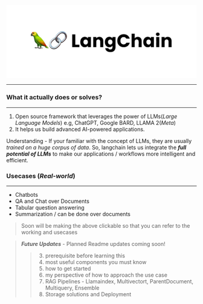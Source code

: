 <p align="center">
  <a href="https://python.langchain.com/docs/get_started/introduction"><img src="assets/images/langchain-logo.jpeg" alt="FastAPI"></a>
</p>

***

### What it actually does or solves?
***
1. Open source framework that leverages the power of LLMs(*Large Language Models*) e.g, ChatGPT, Google BARD, LLAMA 2(*Meta*)
2. It helps us build advanced AI-powered applications.

Understanding - If your familiar with the concept of LLMs, they are usually *trained on a huge corpus of data*. So, langchain lets us integrate the ***full potential of LLMs*** to make our applications / workflows more intelligent and efficient.

### Usecases (*Real-world*)
***
- Chatbots
- QA and Chat over Documents
- Tabular question answering
- Summarization / can be done over documents
> Soon will be making the above clickable so that you can refer to the working and usecases

> ***Future Updates*** - Planned Readme updates coming soon!
>> 3. prerequisite before learning this
>> 4. most useful components you must know
>> 5. how to get started
>> 6. my perspective of how to approach the use case
>> 7. RAG Pipelines - Llamaindex, Multivectort, ParentDocument, Multiquery, Ensemble
>> 8. Storage solutions and Deployment
